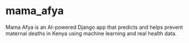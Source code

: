 # mama_afya
Mama Afya is an AI-powered Django app that predicts and helps prevent maternal deaths in Kenya using machine learning and real health data.
